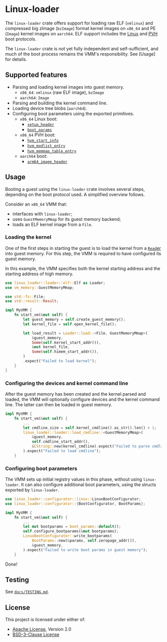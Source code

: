 # Linux-loader

The `linux-loader` crate offers support for loading raw ELF (`vmlinux`) and
compressed big zImage (`bzImage`) format kernel images on `x86_64` and PE
(`Image`) kernel images on `aarch64`. ELF support includes the
[Linux](https://www.kernel.org/doc/Documentation/x86/boot.txt) and
[PVH](https://xenbits.xen.org/docs/unstable/misc/pvh.html) boot protocols.

The `linux-loader` crate is not yet fully independent and self-sufficient, and
much of the boot process remains the VMM's responsibility. See [Usage] for details.

## Supported features

- Parsing and loading kernel images into guest memory.
   - `x86_64`: `vmlinux` (raw ELF image), `bzImage`
   - `aarch64`: `Image`
- Parsing and building the kernel command line.
- Loading device tree blobs (`aarch64`).
- Configuring boot parameters using the exported primitives.
  - `x86_64` Linux boot:
    - [`setup_header`](https://elixir.bootlin.com/linux/latest/source/arch/x86/include/uapi/asm/bootparam.h#L65)
    - [`boot_params`](https://elixir.bootlin.com/linux/latest/source/arch/x86/include/uapi/asm/bootparam.h#L175)
  - `x86_64` PVH boot:
    - [`hvm_start_info`](https://elixir.bootlin.com/linux/latest/source/include/xen/interface/hvm/start_info.h#L125)
    - [`hvm_modlist_entry`](https://elixir.bootlin.com/linux/latest/source/include/xen/interface/hvm/start_info.h#L145)
    - [`hvm_memmap_table_entry`](https://elixir.bootlin.com/linux/latest/source/include/xen/interface/hvm/start_info.h#L152)
  - `aarch64` boot:
    - [`arm64_image_header`](https://elixir.bootlin.com/linux/latest/source/arch/arm64/include/asm/image.h#L44)

## Usage

Booting a guest using the `linux-loader` crate involves several steps,
depending on the boot protocol used. A simplified overview follows.

Consider an `x86_64` VMM that:
- interfaces with `linux-loader`;
- uses `GuestMemoryMmap` for its guest memory backend;
- loads an ELF kernel image from a `File`.

### Loading the kernel

One of the first steps in starting the guest is to load the kernel from a
[`Read`er](https://doc.rust-lang.org/std/io/trait.Read.html) into guest memory.
For this step, the VMM is required to have configured its guest memory.

In this example, the VMM specifies both the kernel starting address and the
starting address of high memory.

```rust
use linux_loader::loader::elf::Elf as Loader;
use vm_memory::GuestMemoryMmap;

use std::fs::File;
use std::result::Result;

impl MyVMM {
    fn start_vm(&mut self) {
        let guest_memory = self.create_guest_memory();
        let kernel_file = self.open_kernel_file();

        let load_result = Loader::load::<File, GuestMemoryMmap>(
            &guest_memory,
            Some(self.kernel_start_addr()),
            &mut kernel_file,
            Some(self.himem_start_addr()),
        )
        .expect("Failed to load kernel");
    }
}
```

### Configuring the devices and kernel command line

After the guest memory has been created and the kernel parsed and loaded, the
VMM will optionally configure devices and the kernel command line. The latter
can then be loaded in guest memory.

```rust
impl MyVMM {
    fn start_vm(&mut self) {
        ...
        let cmdline_size = self.kernel_cmdline().as_str().len() + 1;
        linux_loader::loader::load_cmdline::<GuestMemoryMmap>(
            &guest_memory,
            self.cmdline_start_addr(),
            &CString::new(kernel_cmdline).expect("Failed to parse cmdline")
        ).expect("Failed to load cmdline");
    }
```

### Configuring boot parameters

The VMM sets up initial registry values in this phase, without using
`linux-loader`. It can also configure additional boot parameters, using the
structs exported by `linux-loader`.

```rust
use linux_loader::configurator::linux::LinuxBootConfigurator;
use linux_loader::configurator::{BootConfigurator, BootParams};

impl MyVMM {
    fn start_vm(&mut self) {
        ...
        let mut bootparams = boot_params::default();
        self.configure_bootparams(&mut bootparams);
        LinuxBootConfigurator::write_bootparams(
            BootParams::new(&params, self.zeropage_addr()),
            &guest_memory,
        ).expect("Failed to write boot params in guest memory");
    }
```

Done!

## Testing

See [`docs/TESTING.md`](docs/TESTING.md).

## License

This project is licensed under either of:
- [Apache License](LICENSE-APACHE), Version 2.0
- [BSD-3-Clause License](LICENSE-BSD-3-Clause)
